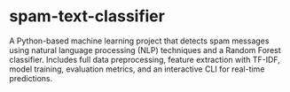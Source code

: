 # spam-text-classifier
A Python-based machine learning project that detects spam messages using natural language processing (NLP) techniques and a Random Forest classifier. Includes full data preprocessing, feature extraction with TF-IDF, model training, evaluation metrics, and an interactive CLI for real-time predictions.
